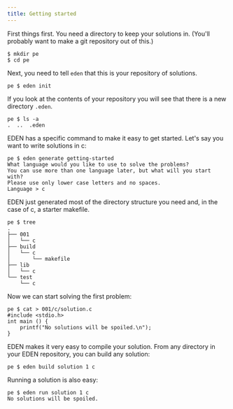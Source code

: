 ```yaml
---
title: Getting started
---
```


First things first.
You need a directory to keep your solutions in.
(You'll probably want to make a git repository out of this.)

```
$ mkdir pe
$ cd pe
```

Next, you need to tell `eden` that this is your repository of solutions.

```
pe $ eden init
```

If you look at the contents of your repository you will see that there is a new directory `.eden`.

```
pe $ ls -a
.  ..  .eden
```

EDEN has a specific command to make it easy to get started.
Let's say you want to write solutions in c:

```
pe $ eden generate getting-started
What language would you like to use to solve the problems?
You can use more than one language later, but what will you start with?
Please use only lower case letters and no spaces.
Language > c
```

EDEN just generated most of the directory structure you need and, in the case of c, a starter makefile.

```
pe $ tree
.
├── 001
│   └── c
├── build
│   └── c
│       └── makefile
├── lib
│   └── c
└── test
    └── c
```

Now we can start solving the first problem:

```
pe $ cat > 001/c/solution.c
#include <stdio.h>
int main () {
    printf("No solutions will be spoiled.\n");
}
```

EDEN makes it very easy to compile your solution.
From any directory in your EDEN repository, you can build any solution:

```
pe $ eden build solution 1 c
```

Running a solution is also easy:

```
pe $ eden run solution 1 c
No solutions will be spoiled.
```


